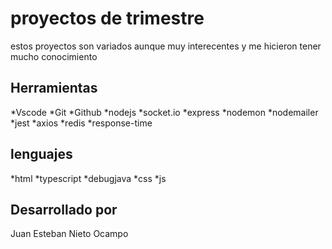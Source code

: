 # proyectos de trimestre
estos proyectos son variados aunque muy interecentes y me hicieron tener mucho conocimiento

## Herramientas
*Vscode
*Git
*Github
*nodejs
*socket.io
*express
*nodemon
*nodemailer
*jest
*axios
*redis
*response-time

## lenguajes 
*html
*typescript
*debugjava
*css
*js

## Desarrollado por
Juan Esteban Nieto Ocampo